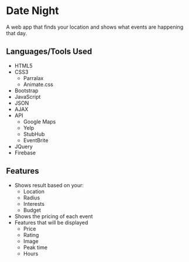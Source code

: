# Date Night
A web app that finds your location and shows what events are happening that day.

## Languages/Tools Used
- HTML5
- CSS3
  - Parralax
  - Animate.css
- Bootstrap
- JavaScript
- JSON
- AJAX
- API
  - Google Maps
  - Yelp
  - StubHub
  - EventBrite
- JQuery
- Firebase

## Features

- Shows result based on your: 
  - Location 
  - Radius
  - Interests
  - Budget
- Shows the pricing of each event
- Features that will be displayed
  - Price
  - Rating
  - Image
  - Peak time
  - Hours
  



